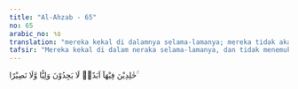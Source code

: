 ```yaml
---
title: "Al-Ahzab - 65"
no: 65
arabic_no: ٦٥
translation: "mereka kekal di dalamnya selama-lamanya; mereka tidak akan mendapatkan pelindung dan penolong."
tafsir: "Mereka kekal di dalam neraka selama-lamanya, dan tidak menemukan seorang pun yang dapat melindungi mereka dari azab Allah. Mereka juga tidak mendapatkan seorang penolong yang dapat menyelamatkan dari siksaan-Nya."
---
```


خٰلِدِيْنَ فِيْهَآ اَبَدًاۚ  لَا يَجِدُوْنَ وَلِيًّا وَّلَا نَصِيْرًا ۚ
